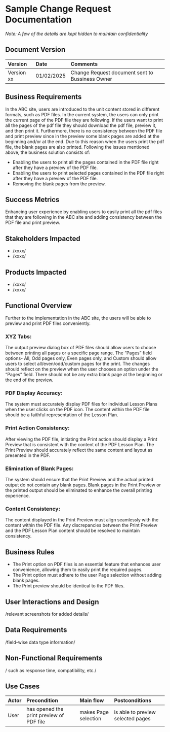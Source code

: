 # Sample Change Request Documentation

*Note: A few of the details are kept hidden to maintain confidentiality*

## Document Version

| Version | Date| Comments | 
| :-------- | :------- | :-------|
|Version xx|01/02/2025|Change Request document sent to Bussiness Owner|

## Business Requirements
In the ABC site, users are introduced to the unit content stored in different formats, such as PDF files.  In the current system, the users can only print the current page of the PDF file they are following. If the users want to print all the pages of the pdf file they should download the pdf file, preview it, and then print it. Furthermore, there is no consistency between the PDF file and print preview since in the preview some blank pages are added at the beginning and/or at the end. Due to this reason when the users print the pdf file, the blank pages are also printed. Following the issues mentioned above, the business solution consists of:  
- Enabling the users to print all the pages contained in the PDF file right after they have a preview of the PDF file. 
- Enabling the users to print selected pages contained in the PDF file right after they have a preview of the PDF file.
- Removing the blank pages from the preview.

## Success Metrics
Enhancing user experience by enabling users to easily print all the pdf files that they are following in the ABC site and adding consistency between the PDF file and print preview. 

## Stakeholders Impacted
- /xxxx/
- /xxxx/

## Products Impacted
- /xxxx/
- /xxxx/

## Functional Overview
Further to the implementation in the ABC site, the users will be able to preview and print PDF files conveniently. 

### XYZ Tabs: 
The output preview dialog box of PDF files should allow users to choose between printing all pages or a specific page range. The “Pages” field options- All, Odd pages only, Even pages only, and Custom should allow users to select all/even/odd/custom pages for the print. 
The changes should reflect on the preview when the user chooses an option under the “Pages” field. 
There should not be any extra blank page at the beginning or the end of the preview.  

### PDF Display Accuracy:
The system must accurately display PDF files for individual Lesson Plans when the user clicks on the PDF icon.
The content within the PDF file should be a faithful representation of the Lesson Plan.

### Print Action Consistency:
After viewing the PDF file, initiating the Print action should display a Print Preview that is consistent with the content of the PDF Lesson Plan.
The Print Preview should accurately reflect the same content and layout as presented in the PDF.

### Elimination of Blank Pages:
The system should ensure that the Print Preview and the actual printed output do not contain any blank pages.
Blank pages in the Print Preview or the printed output should be eliminated to enhance the overall printing experience.

### Content Consistency:
The content displayed in the Print Preview must align seamlessly with the content within the PDF file.
Any discrepancies between the Print Preview and the PDF Lesson Plan content should be resolved to maintain consistency.

## Business Rules 
- The Print option on PDF files is an essential feature that enhances user convenience, allowing them to easily print the required pages.
- The Print option must adhere to the user Page selection without adding blank pages.
- The Print preview should be identical to the PDF files.

## User Interactions and Design
/relevant screenshots for added details/

## Data Requirements
/field-wise data type information/

## Non-Functional Requirements
/ such as response time, compatibility, etc./

## Use Cases
| Actor| Precondition| Main flow| Postconditions|
| :-------- | :------- | :-------| :-------|
| User| has opened the print preview of PDF file| makes Page selection| is able to preview selected pages|

